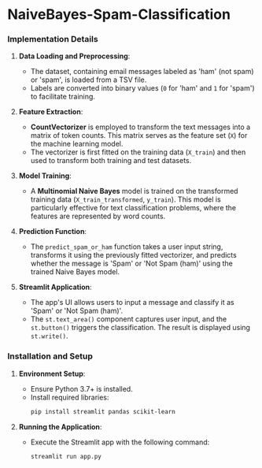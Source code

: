 # NaiveBayes-Spam-Classification
### Implementation Details

1. **Data Loading and Preprocessing**:
   - The dataset, containing email messages labeled as 'ham' (not spam) or 'spam', is loaded from a TSV file.
   - Labels are converted into binary values (`0` for 'ham' and `1` for 'spam') to facilitate training.

2. **Feature Extraction**:
   - **CountVectorizer** is employed to transform the text messages into a matrix of token counts. This matrix serves as the feature set (`X`) for the machine learning model.
   - The vectorizer is first fitted on the training data (`X_train`) and then used to transform both training and test datasets.

3. **Model Training**:
   - A **Multinomial Naive Bayes** model is trained on the transformed training data (`X_train_transformed`, `y_train`). This model is particularly effective for text classification problems, where the features are represented by word counts.

4. **Prediction Function**:
   - The `predict_spam_or_ham` function takes a user input string, transforms it using the previously fitted vectorizer, and predicts whether the message is 'Spam' or 'Not Spam (ham)' using the trained Naive Bayes model.

5. **Streamlit Application**:
   - The app's UI allows users to input a message and classify it as 'Spam' or 'Not Spam (ham)'.
   - The `st.text_area()` component captures user input, and the `st.button()` triggers the classification. The result is displayed using `st.write()`.

### Installation and Setup

1. **Environment Setup**:
   - Ensure Python 3.7+ is installed.
   - Install required libraries:
     ```bash
     pip install streamlit pandas scikit-learn
     ```

2. **Running the Application**:
   - Execute the Streamlit app with the following command:
     ```bash
     streamlit run app.py
     ```
